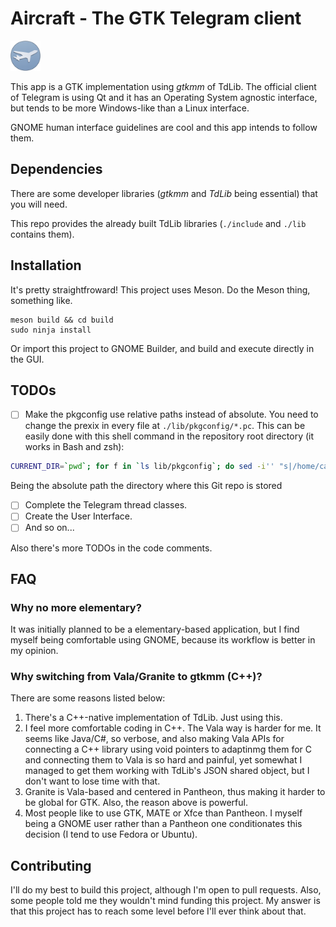 # Aircraft - The GTK Telegram client

<img src="https://raw.githubusercontent.com/Suzamax/Aircraft/master/assets/icon.png" width="48">

This app is a GTK implementation using *gtkmm* of TdLib. The official client of Telegram is using Qt and it has an Operating System agnostic interface, but tends to be more Windows-like than a Linux interface.

GNOME human interface guidelines are cool and this app intends to follow them.


## Dependencies
There are some developer libraries (*gtkmm* and *TdLib* being essential) that you will need. 

This repo provides the already built TdLib libraries (`./include` and `./lib` contains them).


## Installation

It's pretty straightfroward! This project uses Meson. Do the Meson thing, something like.

```
meson build && cd build
sudo ninja install
```

Or import this project to GNOME Builder, and build and execute directly in the GUI.

## TODOs

- [ ] Make the pkgconfig use relative paths instead of absolute. You need to change the prexix in every file at `./lib/pkgconfig/*.pc`. This can be easily done with this shell command in the repository root directory (it works in Bash and zsh):
```bash
CURRENT_DIR=`pwd`; for f in `ls lib/pkgconfig`; do sed -i'' "s|/home/carlos/Proyectos/Aircraft|$CURRENT_DIR|" lib/pkgconfig/$f; done;
```
Being the absolute path the directory where this Git repo is stored

- [ ] Complete the Telegram thread classes.
- [ ] Create the User Interface.
- [ ] And so on...

Also there's more TODOs in the code comments.


## FAQ

### Why no more elementary?
It was initially planned to be a elementary-based application, but I find myself being comfortable using GNOME, because its workflow is better in my opinion.

### Why switching from Vala/Granite to gtkmm (C++)?

There are some reasons listed below:

1. There's a C++-native implementation of TdLib. Just using this.
2. I feel more comfortable coding in C++. The Vala way is harder for me. It seems like Java/C#, so verbose, and also making Vala APIs for connecting a C++ library using void pointers to adaptinmg them for C and connecting them to Vala is so hard and painful, yet somewhat I managed to get them working with TdLib's JSON shared object, but I don't want to lose time with that.
3. Granite is Vala-based and centered in Pantheon, thus making it harder to be global for GTK. Also, the reason above is powerful.
4. Most people like to use GTK, MATE or Xfce than Pantheon. I myself being a GNOME user rather than a Pantheon one conditionates this decision (I tend to use Fedora or Ubuntu).

### 

## Contributing

I'll do my best to build this project, although I'm open to pull requests. Also, some people told me they wouldn't mind funding this project. My answer is that this project has to reach some level before I'll ever think about that.
